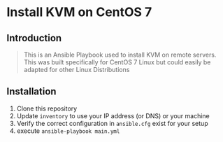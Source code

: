 # Install KVM on CentOS 7

## Introduction

> This is an Ansible Playbook used to install KVM on remote servers. This was built specifically for CentOS 7 Linux but could easily be adapted for other Linux Distributions

## Installation

1. Clone this repository
2. Update `inventory` to use your IP address (or DNS) or your machine
3. Verify the correct configuration in `ansible.cfg` exist for your setup
4. execute `ansible-playbook main.yml`